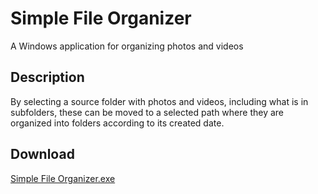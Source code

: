 # Simple File Organizer
A Windows application for organizing photos and videos

## Description
By selecting a source folder with photos and videos, including what is in subfolders, these can be moved to a selected path where they are organized into folders according to its created date.

## Download
[Simple File Organizer.exe](exe/Simple%20File%20Organizer.exe)